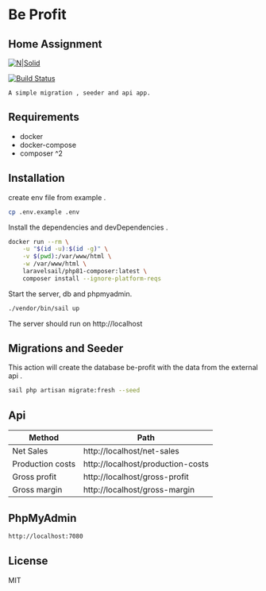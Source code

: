 # Be Profit
## Home Assignment


[![N|Solid](https://cldup.com/dTxpPi9lDf.thumb.png)](https://nodesource.com/products/nsolid)

[![Build Status](https://travis-ci.org/joemccann/dillinger.svg?branch=master)](https://travis-ci.org/joemccann/dillinger)

    A simple migration , seeder and api app.


## Requirements

- docker
- docker-compose
- composer ^2



## Installation

create env file from example .

```sh
cp .env.example .env
```
Install the dependencies and devDependencies .

```sh
docker run --rm \
    -u "$(id -u):$(id -g)" \
    -v $(pwd):/var/www/html \
    -w /var/www/html \
    laravelsail/php81-composer:latest \
    composer install --ignore-platform-reqs
```

Start the server, db and phpmyadmin.

```sh
./vendor/bin/sail up
```
The server should run on http://localhost
## Migrations and Seeder
This action will create the database be-profit with the data from the external api .
```sh
sail php artisan migrate:fresh --seed 
```

## Api
| Method           | Path                              |
|------------------|-----------------------------------|
| Net Sales        | http://localhost/net-sales        |
| Production costs | http://localhost/production-costs |
| Gross profit     | http://localhost/gross-profit     |
| Gross margin     | http://localhost/gross-margin     |

## PhpMyAdmin

```sh
http://localhost:7080
```
 

## License

MIT
 
